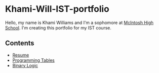 # Khami-Will-IST-portfolio 
Hello, my name is Khami Williams and I'm a sophomore at [McIntosh High School](https://www.fcboe.org/mhs). I'm creating this portfolio for my IST course.

## Contents
- [Resume](RESUME.md)
- [Programming Tables](PROGRAMMING-LANGUAGES-TABLE.md)
- [Binary Logic](Binary-Logic.md)
